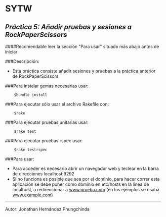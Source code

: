 **SYTW**
========
*Práctica 5: Añadir pruebas y sesiones a RockPaperScissors*
---------------------------------------------

####Recomendable leer la sección "Para usar" situado más abajo antes de iniciar

###Descripción:

- Esta práctica consiste añadir sesiones y pruebas a la práctica anterior de RockPaperScissors.

###Para instalar gemas necesarias usar:
		
		$bundle install

###Para ejecutar sólo usar el archivo Rakefile con:
		
		$rake

###Para ejecutar pruebas unitarias usar:

		$rake test

###Para ejecutar pruebas rspec usar:

		$rake testrspec

###Para usar:

- Para acceder es necesario abrir un navegador web y teclear en la barra de direcciones localhost:9292
- Si no funciona es posible que sea por el dominio, para hacer correr esta aplicación se debe poner como dominio en etc/hosts en la línea de localhost, a redireccionar a www.prueba.com (en los ejemplos se usaba www.example.com)

--------------------------------------------------

Autor: Jonathan Hernández Phungchinda
